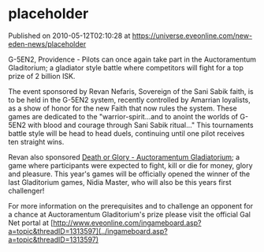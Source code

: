 # placeholder
Published on 2010-05-12T02:10:28 at https://universe.eveonline.com/new-eden-news/placeholder

<!-- @page { margin: 0.79in } P { margin-bottom: 0.08in } A:link { so-language: zxx } -->

G-5EN2, Providence - Pilots can once again take part in the Auctoramentum Gladitorium; a gladiator style battle where competitors will fight for a top prize of 2 billion ISK.

 

The event sponsored by Revan Nefaris, Sovereign of the Sani Sabik faith, is to be held in the G-5EN2 system, recently controlled by Amarrian loyalists, as a show of honor for the new Faith that now rules the system. These games are dedicated to the "warrior-spirit...and to anoint the worlds of G-5EN2 with blood and courage through Sani Sabik ritual..." This tournaments battle style will be head to head duels, continuing until one pilot receives ten straight wins.

 

Revan also sponsored [Death or Glory - Auctoramentum Gladiatorium](../news.asp?a=single&nid=1925&tid=7); a game where participants were expected to fight, kill or die for money, glory and pleasure. This year's games will be officially opened the winner of the last Gladitorium games, Nidia Master, who will also be this years first challenger!

 

For more information on the prerequisites and to challenge an opponent for a chance at Auctoramentum Gladitorium's prize please visit the official Gal Net portal at [http://www.eveonline.com/ingameboard.asp?a=topic&threadID=1313597](../ingameboard.asp?a=topic&threadID=1313597)
